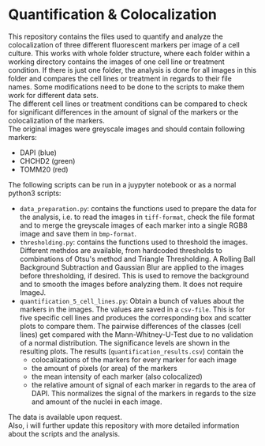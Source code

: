 # Quantification & Colocalization

This repository contains the files used to quantify and analyze the colocalization of three different fluorescent markers per image of a cell culture. This works with whole folder structure, where each folder within a working directory contains the images of one cell line or treatment condition. If there is just one folder, the analysis is done for all images in this folder and compares the cell lines or treatment in regards to their file names. Some modifications need to be done to the scripts to make them work for different data sets.  
The different cell lines or treatment conditions can be compared to check for significant differences in the amount of signal of the markers or the colocalization of the markers.   
The original images were greyscale images and should contain following markers:
 - DAPI (blue)
 - CHCHD2 (green)
 - TOMM20 (red) 

The following scripts can be run in a juypyter notebook or as a normal python3 scripts:
 - `data_preparation.py`: contains the functions used to prepare the data for the analysis, i.e. to read the images in `tiff-format`, check the file format and to merge the greyscale images of each marker into a single RGB8 image and save them in `bmp-format`.
 - `thresholding.py`: contains the functions used to threshold the images. Different methdos are available, from hardcoded thresholds to combinations of Otsu's method and Triangle Thresholding. A Rolling Ball Background Subtraction and Gaussian Blur are applied to the images before thresholding, if desired. This is used to remove the background and to smooth the images before analyzing them. It does not require ImageJ.
 - `quantification_5_cell_lines.py`: Obtain a bunch of values about the markers in the images. The values are saved in a `csv-file`. This is for five specific cell lines and produces the corresponding box and scatter plots to compare them. The pairwise differences of the classes (cell lines) get compared with the Mann-Whitney-U-Test due to no validation of a normal distribution. The significance levels are shown in the resulting plots. The results (`quantification_results.csv`) contain the
   - colocalizations of the markers for every marker for each image
   - the amount of pixels (or area) of the markers
   - the mean intensity of each marker (also colocalized)
   - the relative amount of signal of each marker in regards to the area of DAPI. This normalizes the signal of the markers in regards to the size and amount of the nuclei in each image.

The data is available upon request.  
Also, i will further update this repository with more detailed information about the scripts and the analysis.  
